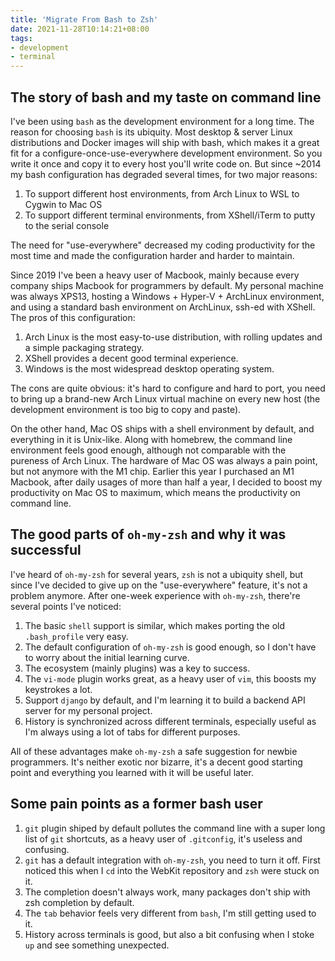 ```yaml
---
title: 'Migrate From Bash to Zsh'
date: 2021-11-28T10:14:21+08:00
tags:
- development
- terminal
---
```


## The story of bash and my taste on command line

I've been using `bash` as the development environment for a long time. The reason for choosing `bash` is its ubiquity.
Most desktop & server Linux distributions and Docker images will ship with bash, which makes it a great fit for a
configure-once-use-everywhere development environment. So you write it once and copy it to every host you'll write
code on. But since ~2014 my bash configuration has degraded several times, for two major reasons:

1. To support different host environments, from Arch Linux to WSL to Cygwin to Mac OS
2. To support different terminal environments, from XShell/iTerm to putty to the serial console

The need for "use-everywhere" decreased my coding productivity for the most time and made the configuration
   harder and harder to maintain.

Since 2019 I've been a heavy user of Macbook, mainly because
every company ships Macbook for programmers by default. My personal machine was always XPS13, hosting a
Windows + Hyper-V + ArchLinux environment, and using a standard bash environment on ArchLinux, ssh-ed with XShell.
The pros of this configuration:

1. Arch Linux is the most easy-to-use distribution, with rolling updates and a simple packaging strategy.
2. XShell provides a decent good terminal experience.
3. Windows is the most widespread desktop operating system.

The cons are quite obvious: it's hard to configure and hard to port, you need to bring up a brand-new
Arch Linux virtual machine on every new host (the development environment is too big to copy and paste).

On the other hand, Mac OS ships with a shell environment by default, and everything in it is Unix-like.
Along with homebrew, the command line environment feels good enough, although not comparable with the pureness
of Arch Linux. The hardware of Mac OS was always a pain point, but not anymore with the M1 chip. Earlier this year I
purchased an M1 Macbook, after daily usages of more than half a year, I decided to boost my productivity on Mac OS
to maximum, which means the productivity on command line.

## The good parts of `oh-my-zsh` and why it was successful

I've heard of `oh-my-zsh` for several years, `zsh` is not a ubiquity shell, but since I've decided to give up
on the "use-everywhere" feature, it's not a problem anymore. After one-week experience with `oh-my-zsh`, there're
several points I've noticed:

1. The basic `shell` support is similar, which makes porting the old `.bash_profile` very easy.
2. The default configuration of `oh-my-zsh` is good enough, so I don't have to worry about the initial learning curve.
3. The ecosystem (mainly plugins) was a key to success.
4. The `vi-mode` plugin works great, as a heavy user of `vim`, this boosts my keystrokes a lot.
5. Support `django` by default, and I'm learning it to build a backend API server for my personal project.
6. History is synchronized across different terminals, especially useful as I'm always using a lot of tabs for different purposes.

All of these advantages make `oh-my-zsh` a safe suggestion for newbie programmers. It's neither exotic nor bizarre,
it's a decent good starting point and everything you learned with it will be useful later.

## Some pain points as a former bash user

1. `git` plugin shiped by default pollutes the command line with a super long list of `git` shortcuts, as a heavy user of `.gitconfig`,
   it's useless and confusing.
2. `git` has a default integration with `oh-my-zsh`, you need to turn it off. First noticed this when I `cd` into the
   WebKit repository and `zsh` were stuck on it.
3. The completion doesn't always work, many packages don't ship with zsh completion by default.
4. The `tab` behavior feels very different from `bash`, I'm still getting used to it.
5. History across terminals is good, but also a bit confusing when I stoke `up` and see something unexpected.
